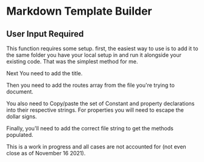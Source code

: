 # Markdown Template Builder

## User Input Required

This function requires some setup. first, the easiest way to use is to add it to the same folder you have your local setup in and run it alongside your existing code. That was the simplest method for me. 

Next You need to add the title. 

Then you need to add the routes array from the file you're trying to document. 

You also need to Copy/paste the set of Constant and property declarations into their respective strings. For properties you will need to escape the dollar signs. 

Finally, you'll need to add the correct file string to get the methods populated.

This is a work in progress and all cases are not accounted for (not even close as of November 16 2021). 